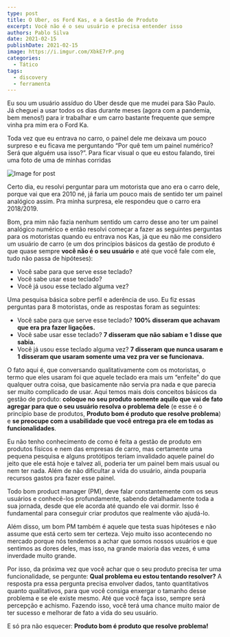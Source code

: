```yaml
---
type: post
title: O Uber, os Ford Kas, e a Gestão de Produto
excerpt: Você não é o seu usuário e precisa entender isso
authors: Pablo Silva
date: 2021-02-15
publishDate: 2021-02-15
image: https://i.imgur.com/XbkE7rP.png
categories:
  - Tático
tags:
  - discovery
  - ferramenta
---
```

Eu sou um usuário assíduo do Uber desde que me mudei para São Paulo. Já cheguei a usar todos os dias durante meses (agora com a pandemia, bem menos!) para ir trabalhar e um carro bastante frequente que sempre vinha pra mim era o Ford Ka.

Toda vez que eu entrava no carro, o painel dele me deixava um pouco surpreso e eu ficava me perguntando “Por quê tem um painel numérico? Será que alguém usa isso?”. Para ficar visual o que eu estou falando, tirei uma foto de uma de minhas corridas

![Image for post](https://miro.medium.com/max/6048/1*wJzsXbwOveQdkhBr0fkEfg.jpeg)

Certo dia, eu resolvi perguntar para um motorista que ano era o carro dele, porque vai que era 2010 né, já faria um pouco mais de sentido ter um painel analógico assim. Pra minha surpresa, ele respondeu que o carro era 2018/2019.

Bom, pra mim não fazia nenhum sentido um carro desse ano ter um painel analógico numérico e então resolvi começar a fazer as seguintes perguntas para os motoristas quando eu entrava nos Kas, já que eu não me considero um usuário de carro (e um dos princípios básicos da gestão de produto é que quase sempre **você não é o seu usuário** e até que você fale com ele, tudo não passa de hipóteses):

* Você sabe para que serve esse teclado?
* Você sabe usar esse teclado?
* Você já usou esse teclado alguma vez?

Uma pesquisa básica sobre perfil e aderência de uso. Eu fiz essas perguntas para 8 motoristas, onde as respostas foram as seguintes:

* Você sabe para que serve esse teclado? **100% disseram que achavam que era pra fazer ligações.**
* Você sabe usar esse teclado? **7 disseram que não sabiam e 1 disse que sabia.**
* Você já usou esse teclado alguma vez? **7 disseram que nunca usaram e 1 disseram que usaram somente uma vez pra ver se funcionava.**

O fato aqui é, que conversando qualitativamente com os motoristas, o termo que eles usaram foi que aquele teclado era mais um “enfeite” do que qualquer outra coisa, que basicamente não servia pra nada e que parecia ser muito complicado de usar. Aqui temos mais dois conceitos básicos da gestão de produto: **coloque no seu produto somente aquilo que vai de fato agregar para que o seu usuário resolva o problema dele** (e esse é o princípio base de produtos, **Produto bom é produto que resolve problema**) e **se preocupe com a usabilidade que você entrega pra ele em todas as funcionalidades**.

Eu não tenho conhecimento de como é feita a gestão de produto em produtos físicos e nem das empresas de carro, mas certamente uma pequena pesquisa e alguns protótipos teriam invalidado aquele painel do jeito que ele está hoje e talvez ali, poderia ter um painel bem mais usual ou nem ter nada. Além de não dificultar a vida do usuário, ainda pouparia recursos gastos pra fazer esse painel.

Todo bom product manager (PM), deve falar constantemente com os seus usuários e conhecê-los profundamente, sabendo detalhadamente toda a sua jornada, desde que ele acorda até quando ele vai dormir. Isso é fundamental para conseguir criar produtos que realmente vão ajudá-lo.

Além disso, um bom PM também é aquele que testa suas hipóteses e não assume que está certo sem ter certeza. Vejo muito isso acontecendo no mercado porque nós tendemos a achar que somos nossos usuários e que sentimos as dores deles, mas isso, na grande maioria das vezes, é uma inverdade muito grande.

Por isso, da próxima vez que você achar que o seu produto precisa ter uma funcionalidade, se pergunte: **Qual problema eu estou tentando resolver?** A resposta pra essa pergunta precisa envolver dados, tanto quantitativos quanto qualitativos, para que você consiga enxergar o tamanho desse problema e se ele existe mesmo. Até que você faça isso, sempre será percepção e achismo. Fazendo isso, você terá uma chance muito maior de ter sucesso e melhorar de fato a vida do seu usuário.

E só pra não esquecer: **Produto bom é produto que resolve problema!**
